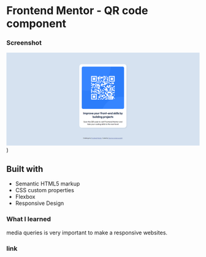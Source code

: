 # Frontend Mentor - QR code component

### Screenshot
![Design preview for the QR code component coding challenge](https://github.com/Shinu07/qr-code-component-main/blob/master/images/Screenshot%202023.png))

## Built with
- Semantic HTML5 markup
- CSS custom properties
- Flexbox
- Responsive Design

### What I learned
media queries is very important to make a responsive websites. 

### link 
